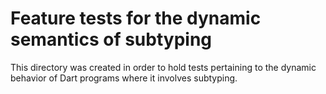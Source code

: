 # Feature tests for the dynamic semantics of subtyping

This directory was created in order to hold tests pertaining to the
dynamic behavior of Dart programs where it involves subtyping.
